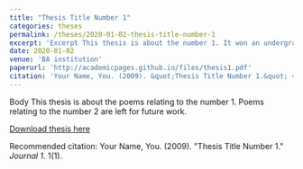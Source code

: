 ```yaml
---
title: "Thesis Title Number 1"
categories: theses
permalink: /theses/2020-01-02-thesis-title-number-1
excerpt: 'Excerpt This thesis is about the number 1. It won an undergraduate research award.'
date: 2020-01-02
venue: 'BA institution'
paperurl: 'http://academicpages.github.io/files/thesis1.pdf'
citation: 'Your Name, You. (2009). &quot;Thesis Title Number 1.&quot; <i>Journal 1</i>. 1(1).'
---
```

Body This thesis is about the poems relating to the number 1. Poems relating to the number 2 are left for future work.

[Download thesis here](http://academicpages.github.io/files/thesis1.pdf)

Recommended citation: Your Name, You. (2009). "Thesis Title Number 1." <i>Journal 1</i>. 1(1).